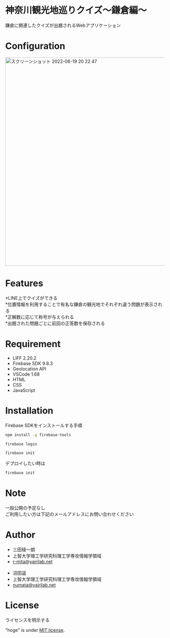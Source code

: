 # 神奈川観光地巡りクイズ〜鎌倉編〜

鎌倉に関連したクイズが出題されるWebアプリケーション

# Configuration
<img width="659" alt="スクリーンショット 2022-06-19 20 22 47" src="https://user-images.githubusercontent.com/64306415/174478501-a6ca3a1a-2584-47ea-a363-97107e25270f.png">

# Features
*LINE上でクイズができる<br>
*位置情報を利用することで有名な鎌倉の観光地でそれぞれ違う問題が表示される<br>
*正解数に応じて称号が与えられる<br>
*出題された問題ごとに前回の正答数を保存される


# Requirement

* LIFF 2.20.2
* Firebase SDK 9.8.3
* Geolocation API
* VSCode 1.68
* HTML
* CSS
* JavaScript

# Installation
Firebase SDKをインストールする手順
```bash
npm install -g firebase-tools
```
```bash
firebase login
```
```bash
firebase init
```
デプロイしたい時は
```bash
firebase init
```
# Note

一般公開の予定なし<br>
ご利用したい方は下記のメールアドレスにお問い合わせください

# Author

* 三田稜一朗
* 上智大学理工学研究科理工学専攻情報学領域
* r-mita@yairilab.net<br><br>
* 沼田遥
* 上智大学理工学研究科理工学専攻情報学領域
* numata@yairilab.net

# License
ライセンスを明示する

"hoge" is under [MIT license](https://en.wikipedia.org/wiki/MIT_License).

